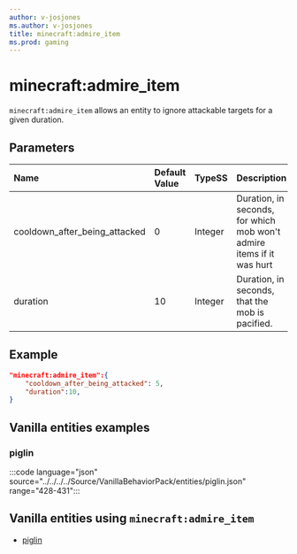 ```yaml
---
author: v-josjones
ms.author: v-josjones
title: minecraft:admire_item
ms.prod: gaming
---
```


# minecraft:admire_item

`minecraft:admire_item` allows an entity to ignore attackable targets for a given duration.

## Parameters

|Name |Default Value  |TypeSS  |Description  |
|:----------|:----------|:----------|:----------|
|cooldown_after_being_attacked| 0| Integer|  Duration, in seconds, for which mob won't admire items if it was hurt |
|duration| 10| Integer|  Duration, in seconds, that the mob is pacified. |

## Example

```json
"minecraft:admire_item":{
    "cooldown_after_being_attacked": 5,
    "duration":10,
}
```

## Vanilla entities examples

### piglin

:::code language="json" source="../../../../Source/VanillaBehaviorPack/entities/piglin.json" range="428-431":::

## Vanilla entities using `minecraft:admire_item`

- [piglin](../../../../Source/VanillaBehaviorPack_Snippets/entities/piglin.md)
